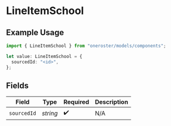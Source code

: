 # LineItemSchool

## Example Usage

```typescript
import { LineItemSchool } from "oneroster/models/components";

let value: LineItemSchool = {
  sourcedId: "<id>",
};
```

## Fields

| Field              | Type               | Required           | Description        |
| ------------------ | ------------------ | ------------------ | ------------------ |
| `sourcedId`        | *string*           | :heavy_check_mark: | N/A                |